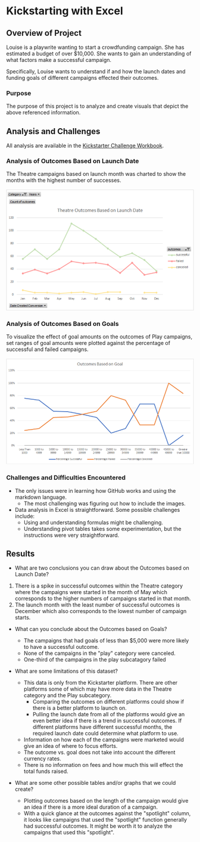 # Kickstarting with Excel

## Overview of Project

Louise is a playwrite wanting to start a crowdfunding campaign. She has estimated a budget of over $10,000. She wants to gain an understanding of what factors make a successful campaign.

Specifically, Louise wants to understand if and how the launch dates and funding goals of different campaigns effected their outcomes.

### Purpose
The purpose of this project is to analyze and create visuals that depict the above referenced information.

## Analysis and Challenges
All analysis are available in the [Kickstarter Challenge Workbook](./Kickstarter_Challenge.xlsx).  

### Analysis of Outcomes Based on Launch Date
The Theatre campaigns based on launch month was charted to show the months with the highest number of successes.  
</br> 
![Outcomes Based on Launch Date](./Theatre_Outcomes_vs_Launch.png)
### Analysis of Outcomes Based on Goals
To visualize the effect of goal amounts on the outcomes of Play campaigns, set ranges of goal amounts were plotted against the percentage of successful and failed campaigns.  
</br>
![Outcomes vs. Goals](./Outcomes_vs_Goals.png)
### Challenges and Difficulties Encountered
- The only issues were in learning how GitHub works and using the markdown language.
  * The most challenging was figuring out how to include the images.  
- Data analysis in Excel is straightforward. Some possible challenges include:
  * Using and understanding formulas might be challenging.
  * Understanding pivot tables takes some experimentation, but the instructions were very straightforward.  
## Results
- What are two conclusions you can draw about the Outcomes based on Launch Date?
1. There is a spike in successful outcomes within the Theatre category where the campaigns were started in the month of May which corresponds to the higher numbers of campaigns started in that month.
2. The launch month with the least number of successful outcomes is December which also corresponds to the lowest number of campaign starts.
  
- What can you conclude about the Outcomes based on Goals?
  * The campaigns that had goals of less than $5,000 were more likely to have a successful outcome.
  * None of the campaigns in the "play" category were canceled.
  * One-third of the campaigns in the play subcatagory failed
  
- What are some limitations of this dataset?
  * This data is only from the Kickstarter platform. There are other platforms some of which may have more data in the Theatre category and the Play subcategory.
    - Comparing the outcomes on different platforms could show if there is a better platform to launch on.
    - Pulling the launch date from all of the platforms would give an even better idea if there is a trend in successful outcomes. If different platforms have different successful months, the required launch date could determine what platform to use.
  * Information on how each of the campaigns were marketed would give an idea of where to focus efforts.
  * The outcome vs. goal does not take into account the different currency rates.
  * There is no information on fees and how much this will effect the total funds raised.
  
- What are some other possible tables and/or graphs that we could create?
  * Plotting outcomes based on the length of the campaign would give an idea if there is a more ideal duration of a campaign.
  * With a quick glance at the outcomes against the "spotlight" column, it looks like campaigns that used the "spotlight" function generally had successful outcomes. It might be worth it to analyze the campaigns that used this "spotlight".
